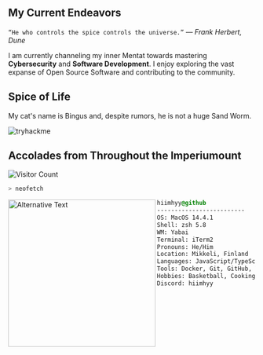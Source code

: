 ## My Current Endeavors

`“He who controls the spice controls the universe.”` ― _Frank Herbert, Dune_

I am currently channeling my inner Mentat towards mastering **Cybersecurity** and **Software Development**. I enjoy exploring the vast expanse of Open Source Software and contributing to the community.

## Spice of Life

My cat's name is Bingus and, despite rumors, he is not a huge Sand Worm.

![tryhackme](https://tryhackme-badges.s3.amazonaws.com/hiimhyy.png?1)

## Accolades from Throughout the Imperiumount

![Visitor Count](https://profile-counter.glitch.me/hiimhyy/count.svg)

```zsh
> neofetch
```

<img src="https://i.ibb.co/qnZKQ1v/avatar.png" align="left" alt="Alternative Text" width="300" height="300">

```css
hiimhyy@github
-------------------------
OS: MacOS 14.4.1
Shell: zsh 5.8
WM: Yabai
Terminal: iTerm2
Pronouns: He/Him
Location: Mikkeli, Finland
Languages: JavaScript/TypeScript, Python, C#, Golang
Tools: Docker, Git, GitHub, Vim/Neovim
Hobbies: Basketball, Cooking, Hacking (Ethical)
Discord: hiimhyy
```
